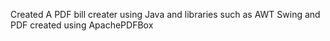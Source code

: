 Created A PDF bill creater using Java and libraries such as AWT Swing and PDF created using ApachePDFBox
